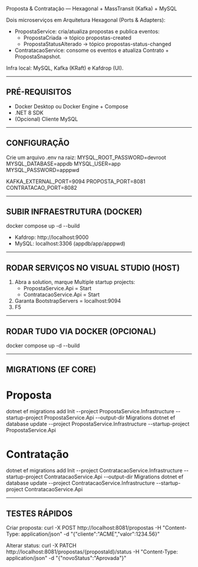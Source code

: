 Proposta & Contratação — Hexagonal + MassTransit (Kafka) + MySQL

Dois microserviços em Arquitetura Hexagonal (Ports & Adapters):

- PropostaService: cria/atualiza propostas e publica eventos:
  - PropostaCriada → tópico propostas-created
  - PropostaStatusAlterado → tópico propostas-status-changed
- ContratacaoService: consome os eventos e atualiza Contrato + PropostaSnapshot.

Infra local: MySQL, Kafka (KRaft) e Kafdrop (UI).

------------------------------------------------------------
PRÉ-REQUISITOS
------------------------------------------------------------
- Docker Desktop ou Docker Engine + Compose
- .NET 8 SDK
- (Opcional) Cliente MySQL

------------------------------------------------------------
CONFIGURAÇÃO
------------------------------------------------------------
Crie um arquivo .env na raiz:
MYSQL_ROOT_PASSWORD=devroot
MYSQL_DATABASE=appdb
MYSQL_USER=app
MYSQL_PASSWORD=apppwd

KAFKA_EXTERNAL_PORT=9094
PROPOSTA_PORT=8081
CONTRATACAO_PORT=8082

------------------------------------------------------------
SUBIR INFRAESTRUTURA (DOCKER)
------------------------------------------------------------
docker compose up -d --build

- Kafdrop: http://localhost:9000
- MySQL: localhost:3306 (appdb/app/apppwd)

------------------------------------------------------------
RODAR SERVIÇOS NO VISUAL STUDIO (HOST)
------------------------------------------------------------
1. Abra a solution, marque Multiple startup projects:
   - PropostaService.Api = Start
   - ContratacaoService.Api = Start
2. Garanta BootstrapServers = localhost:9094
3. F5

------------------------------------------------------------
RODAR TUDO VIA DOCKER (OPCIONAL)
------------------------------------------------------------
docker compose up -d --build

------------------------------------------------------------
MIGRATIONS (EF CORE)
------------------------------------------------------------
# Proposta
dotnet ef migrations add Init --project PropostaService.Infrastructure --startup-project PropostaService.Api --output-dir Migrations
dotnet ef database update --project PropostaService.Infrastructure --startup-project PropostaService.Api

# Contratação
dotnet ef migrations add Init --project ContratacaoService.Infrastructure --startup-project ContratacaoService.Api --output-dir Migrations
dotnet ef database update --project ContratacaoService.Infrastructure --startup-project ContratacaoService.Api

------------------------------------------------------------
TESTES RÁPIDOS
------------------------------------------------------------
Criar proposta:
curl -X POST http://localhost:8081/propostas -H "Content-Type: application/json" -d "{\"cliente\":\"ACME\",\"valor\":1234.56}"

Alterar status:
curl -X PATCH http://localhost:8081/propostas/{propostaId}/status -H "Content-Type: application/json" -d "{\"novoStatus\":\"Aprovada\"}"


